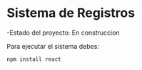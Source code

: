  <h1>Sistema de Registros </h1>

 -Estado del proyecto: En construccion

 Para ejecutar el sistema debes:

 ```npm install react``` 
